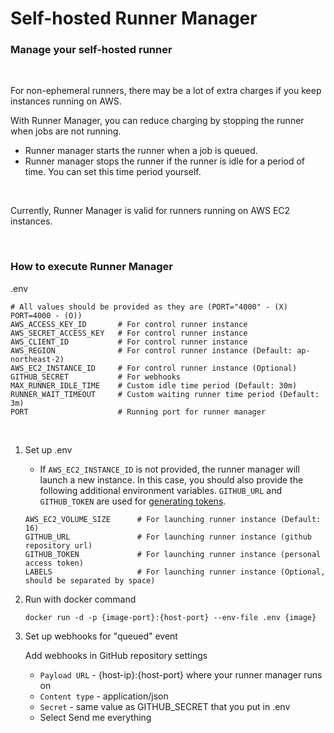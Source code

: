 # Self-hosted Runner Manager

### Manage your self-hosted runner

<br>

For non-ephemeral runners, there may be a lot of extra charges if you keep instances running on AWS.

With Runner Manager, you can reduce charging by stopping the runner when jobs are not running.

- Runner manager starts the runner when a job is queued.
- Runner manager stops the runner if the runner is idle for a period of time. You can set this time period yourself.

<br>

Currently, Runner Manager is valid for runners running on AWS EC2 instances.

<br>

### How to execute Runner Manager

.env

```text
# All values should be provided as they are (PORT="4000" - (X) PORT=4000 - (O))
AWS_ACCESS_KEY_ID       # For control runner instance
AWS_SECRET_ACCESS_KEY   # For control runner instance
AWS_CLIENT_ID           # For control runner instance
AWS_REGION              # For control runner instance (Default: ap-northeast-2)
AWS_EC2_INSTANCE_ID     # For control runner instance (Optional)
GITHUB_SECRET           # For webhooks
MAX_RUNNER_IDLE_TIME    # Custom idle time period (Default: 30m)
RUNNER_WAIT_TIMEOUT     # Custom waiting runner time period (Default: 3m)
PORT                    # Running port for runner manager
```

<br>

1. Set up .env
   - If `AWS_EC2_INSTANCE_ID` is not provided, the runner manager will launch a new instance. In this case, you should also provide the following additional environment variables. `GITHUB_URL` and `GITHUB_TOKEN` are used for [generating tokens](https://docs.github.com/en/rest/actions/self-hosted-runners?apiVersion=2022-11-28#create-configuration-for-a-just-in-time-runner-for-a-repository).

   ```text
   AWS_EC2_VOLUME_SIZE      # For launching runner instance (Default: 16)
   GITHUB_URL               # For launching runner instance (github repository url)
   GITHUB_TOKEN             # For launching runner instance (personal access token)
   LABELS                   # For launching runner instance (Optional, should be separated by space)
   ```

2. Run with docker command

   `docker run -d -p {image-port}:{host-port} --env-file .env {image}`

3. Set up webhooks for "queued" event

   Add webhooks in GitHub repository settings

   - `Payload URL` - {host-ip}:{host-port} where your runner manager runs on
   - `Content type` - application/json
   - `Secret` - same value as GITHUB_SECRET that you put in .env
   - Select Send me everything
